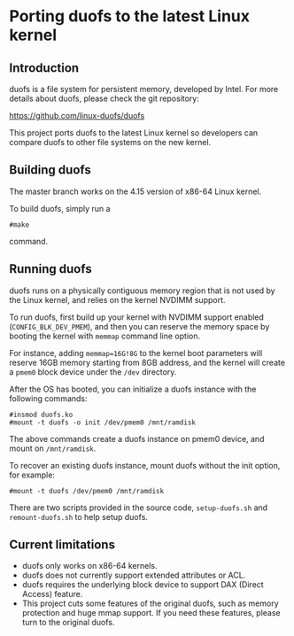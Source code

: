 # Porting duofs to the latest Linux kernel

## Introduction

duofs is a file system for persistent memory, developed by Intel.
For more details about duofs, please check the git repository:

https://github.com/linux-duofs/duofs

This project ports duofs to the latest Linux kernel so developers can compare duofs to other file systems on the new kernel.

## Building duofs
The master branch works on the 4.15 version of x86-64 Linux kernel.

To build duofs, simply run a

~~~
#make
~~~

command.

## Running duofs
duofs runs on a physically contiguous memory region that is not used by the Linux kernel, and relies on the kernel NVDIMM support.

To run duofs, first build up your kernel with NVDIMM support enabled (`CONFIG_BLK_DEV_PMEM`), and then you can
reserve the memory space by booting the kernel with `memmap` command line option.

For instance, adding `memmap=16G!8G` to the kernel boot parameters will reserve 16GB memory starting from 8GB address, and the kernel will create a `pmem0` block device under the `/dev` directory.

After the OS has booted, you can initialize a duofs instance with the following commands:


~~~
#insmod duofs.ko
#mount -t duofs -o init /dev/pmem0 /mnt/ramdisk 
~~~

The above commands create a duofs instance on pmem0 device, and mount on `/mnt/ramdisk`.

To recover an existing duofs instance, mount duofs without the init option, for example:

~~~
#mount -t duofs /dev/pmem0 /mnt/ramdisk 
~~~

There are two scripts provided in the source code, `setup-duofs.sh` and `remount-duofs.sh` to help setup duofs.

## Current limitations

* duofs only works on x86-64 kernels.
* duofs does not currently support extended attributes or ACL.
* duofs requires the underlying block device to support DAX (Direct Access) feature.
* This project cuts some features of the original duofs, such as memory protection and huge mmap support. If you need these features, please turn to the original duofs.

